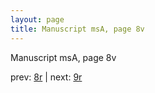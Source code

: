 ```yaml
---
layout: page
title: Manuscript msA, page 8v
---
```


Manuscript msA, page 8v

prev:  [8r](../8r) | next:  [9r](../9r)